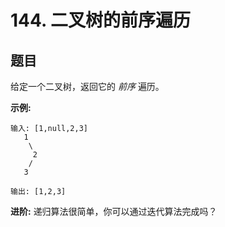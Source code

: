 # 144. 二叉树的前序遍历

## 题目

给定一个二叉树，返回它的 *前序* 遍历。

**示例:**
```
输入: [1,null,2,3]  
   1
    \
     2
    /
   3 

输出: [1,2,3]
```
**进阶:** 递归算法很简单，你可以通过迭代算法完成吗？